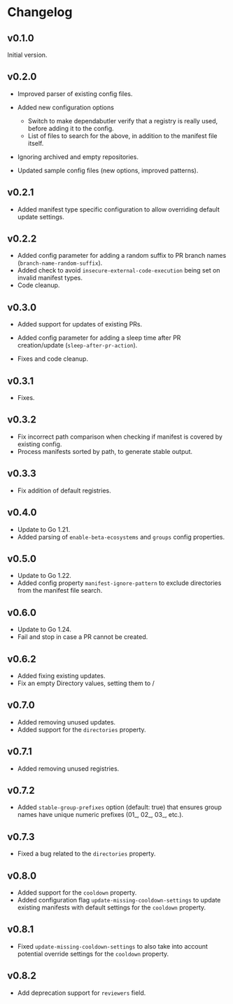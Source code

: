# Changelog

## v0.1.0

Initial version.

## v0.2.0

- Improved parser of existing config files.

- Added new configuration options
    - Switch to make dependabutler verify that a registry is really used, before adding it to the config.
    - List of files to search for the above, in addition to the manifest file itself.

- Ignoring archived and empty repositories.

- Updated sample config files (new options, improved patterns).

## v0.2.1

- Added manifest type specific configuration to allow overriding default update settings.

## v0.2.2

- Added config parameter for adding a random suffix to PR branch names (`branch-name-random-suffix`).
- Added check to avoid `insecure-external-code-execution` being set on invalid manifest types.
- Code cleanup.

## v0.3.0

- Added support for updates of existing PRs.

- Added config parameter for adding a sleep time after PR creation/update (`sleep-after-pr-action`).

- Fixes and code cleanup.

## v0.3.1

- Fixes.

## v0.3.2

- Fix incorrect path comparison when checking if manifest is covered by existing config.
- Process manifests sorted by path, to generate stable output.

## v0.3.3

- Fix addition of default registries.

## v0.4.0

- Update to Go 1.21.
- Added parsing of `enable-beta-ecosystems` and `groups` config properties.

## v0.5.0

- Update to Go 1.22.
- Added config property `manifest-ignore-pattern` to exclude directories from the manifest file search.

## v0.6.0

- Update to Go 1.24.
- Fail and stop in case a PR cannot be created.

## v0.6.2

- Added fixing existing updates.
- Fix an empty Directory values, setting them to /

## v0.7.0

- Added removing unused updates.
- Added support for the `directories` property.

## v0.7.1

- Added removing unused registries.

## v0.7.2

- Added `stable-group-prefixes` option (default: true) that ensures group names have unique numeric prefixes (01_, 02_, 03_, etc.).

## v0.7.3

- Fixed a bug related to the `directories` property.

## v0.8.0

- Added support for the `cooldown` property.
- Added configuration flag `update-missing-cooldown-settings` to update existing manifests with default settings for the `cooldown` property.

## v0.8.1

- Fixed `update-missing-cooldown-settings` to also take into account potential override settings for the `cooldown` property.

## v0.8.2

- Add deprecation support for `reviewers` field.